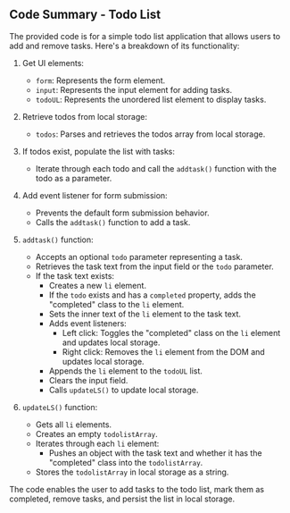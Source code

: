 ## Code Summary - Todo List

The provided code is for a simple todo list application that allows users to add and remove tasks. Here's a breakdown of its functionality:

1. Get UI elements:

   - `form`: Represents the form element.
   - `input`: Represents the input element for adding tasks.
   - `todoUL`: Represents the unordered list element to display tasks.

2. Retrieve todos from local storage:

   - `todos`: Parses and retrieves the todos array from local storage.

3. If todos exist, populate the list with tasks:

   - Iterate through each todo and call the `addtask()` function with the todo as a parameter.

4. Add event listener for form submission:

   - Prevents the default form submission behavior.
   - Calls the `addtask()` function to add a task.

5. `addtask()` function:

   - Accepts an optional `todo` parameter representing a task.
   - Retrieves the task text from the input field or the `todo` parameter.
   - If the task text exists:
     - Creates a new `li` element.
     - If the `todo` exists and has a `completed` property, adds the "completed" class to the `li` element.
     - Sets the inner text of the `li` element to the task text.
     - Adds event listeners:
       - Left click: Toggles the "completed" class on the `li` element and updates local storage.
       - Right click: Removes the `li` element from the DOM and updates local storage.
     - Appends the `li` element to the `todoUL` list.
     - Clears the input field.
     - Calls `updateLS()` to update local storage.

6. `updateLS()` function:
   - Gets all `li` elements.
   - Creates an empty `todolistArray`.
   - Iterates through each `li` element:
     - Pushes an object with the task text and whether it has the "completed" class into the `todolistArray`.
   - Stores the `todolistArray` in local storage as a string.

The code enables the user to add tasks to the todo list, mark them as completed, remove tasks, and persist the list in local storage.
